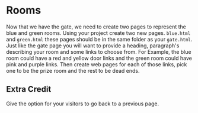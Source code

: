 # Rooms

Now that we have the gate, we need to create two pages to represent the blue and green rooms. Using your project create two new pages. `blue.html` and `green.html` these pages should be in the same folder as your `gate.html`. Just like the gate page you will want to provide a heading, paragraph's describing your room and some links to choose from. For Example, the blue room could have a red and yellow door links and the green room could have pink and purple links. Then create web pages for each of those links, pick one to be the prize room and the rest to be dead ends.

## Extra Credit

Give the option for your visitors to go back to a previous page.
